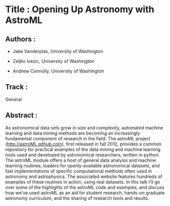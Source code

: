 Title : Opening Up Astronomy with AstroML
=========================================

Authors : 
----------

- Jake Vanderplas, University of Washington

- Zeljko Ivezic, University of Washington

- Andrew Connolly, University of Washington


Track : 
-------

General

Abstract : 
----------
As astronomical data sets grow in size and complexity, automated machine learning and data mining methods are becoming an increasingly fundamental component of research in the field. The astroML project (http://astroML.github.com), first released in fall 2012, provides a common repository for practical examples of the data mining and machine learning tools used and developed by astronomical researchers, written in python. The astroML module offers a host of general data analysis and machine learning routines, loaders for openly-available astronomical datasets, and fast implementations of specific computational methods often used in astronomy and astrophysics. The associated website features hundreds of examples of these routines in action, using real datasets. In this talk I'll go over some of the highlights of the astroML code and examples, and discuss how we've used astroML as an aid for student research, hands-on graduate astronomy curriculum, and the sharing of research tools and results.
